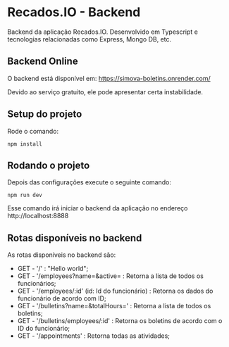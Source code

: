 # Recados.IO - Backend

Backend da aplicação Recados.IO. Desenvolvido em Typescript e tecnologias relacionadas como Express, Mongo DB, etc.

## Backend Online

O backend está disponível em: https://simova-boletins.onrender.com/

Devido ao serviço gratuito, ele pode apresentar certa instabilidade.

## Setup do projeto

Rode o comando:

```
npm install
```

## Rodando o projeto

Depois das configurações execute o seguinte comando:

```
npm run dev
```

Esse comando irá iniciar o backend da aplicação no endereço http://localhost:8888

## Rotas disponíveis no backend

As rotas disponíveis no backend são:

- GET - '/' : "Hello world";
- GET - '/employees?name=&active= : Retorna a lista de todos os funcionários;
- GET - '/employees/:id' (id: Id do funcionário) : Retorna os dados do funcionário de acordo com ID;
- GET - '/bulletins?name=&totalHours=' : Retorna a lista de todos os boletins;
- GET - '/bulletins/employees/:id' : Retorna os boletins de acordo com o ID do funcionário;
- GET - '/appointments' : Retorna todas as atividades;